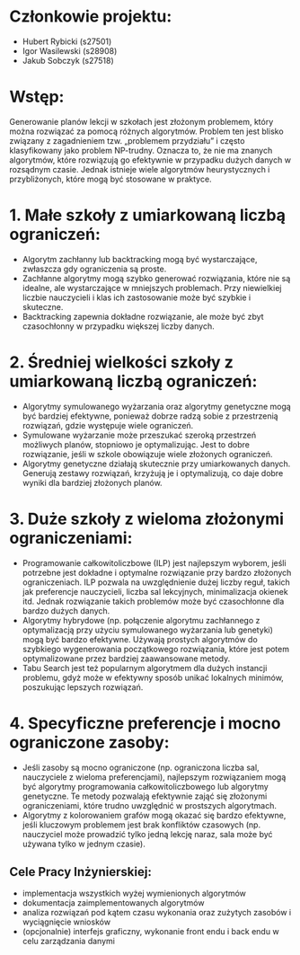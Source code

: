 # Członkowie projektu:
- Hubert Rybicki (s27501)
- Igor Wasilewski (s28908)
- Jakub Sobczyk (s27518)

# Wstęp:

Generowanie planów lekcji w szkołach jest złożonym problemem, który można rozwiązać za pomocą różnych algorytmów. Problem ten jest blisko związany z zagadnieniem tzw. „problemem przydziału” i często klasyfikowany jako problem NP-trudny. Oznacza to, że nie ma znanych algorytmów, które rozwiązują go efektywnie w przypadku dużych danych w rozsądnym czasie. Jednak istnieje wiele algorytmów heurystycznych i przybliżonych, które mogą być stosowane w praktyce.

# 1. Małe szkoły z umiarkowaną liczbą ograniczeń:
- Algorytm zachłanny lub backtracking mogą być wystarczające, zwłaszcza gdy ograniczenia są proste.
- Zachłanne algorytmy mogą szybko generować rozwiązania, które nie są idealne, ale wystarczające w mniejszych problemach. Przy niewielkiej liczbie nauczycieli i klas ich zastosowanie może być szybkie i skuteczne.
- Backtracking zapewnia dokładne rozwiązanie, ale może być zbyt czasochłonny w przypadku większej liczby danych.
  
# 2. Średniej wielkości szkoły z umiarkowaną liczbą ograniczeń:
- Algorytmy symulowanego wyżarzania oraz algorytmy genetyczne mogą być bardziej efektywne, ponieważ dobrze radzą sobie z przestrzenią rozwiązań, gdzie występuje wiele ograniczeń.
- Symulowane wyżarzanie może przeszukać szeroką przestrzeń możliwych planów, stopniowo je optymalizując. Jest to dobre rozwiązanie, jeśli w szkole obowiązuje wiele złożonych ograniczeń.
- Algorytmy genetyczne działają skutecznie przy umiarkowanych danych. Generują zestawy rozwiązań, krzyżują je i optymalizują, co daje dobre wyniki dla bardziej złożonych planów.

# 3. Duże szkoły z wieloma złożonymi ograniczeniami:
- Programowanie całkowitoliczbowe (ILP) jest najlepszym wyborem, jeśli potrzebne jest dokładne i optymalne rozwiązanie przy bardzo złożonych ograniczeniach. ILP pozwala na uwzględnienie dużej liczby reguł, takich jak preferencje nauczycieli, liczba sal lekcyjnych, minimalizacja okienek itd. Jednak rozwiązanie takich problemów może być czasochłonne dla bardzo dużych danych.
- Algorytmy hybrydowe (np. połączenie algorytmu zachłannego z optymalizacją przy użyciu symulowanego wyżarzania lub genetyki) mogą być bardzo efektywne. Używają prostych algorytmów do szybkiego wygenerowania początkowego rozwiązania, które jest potem optymalizowane przez bardziej zaawansowane metody.
- Tabu Search jest też popularnym algorytmem dla dużych instancji problemu, gdyż może w efektywny sposób unikać lokalnych minimów, poszukując lepszych rozwiązań.

# 4. Specyficzne preferencje i mocno ograniczone zasoby:
- Jeśli zasoby są mocno ograniczone (np. ograniczona liczba sal, nauczyciele z wieloma preferencjami), najlepszym rozwiązaniem mogą być algorytmy programowania całkowitoliczbowego lub algorytmy genetyczne. Te metody pozwalają efektywnie zająć się złożonymi ograniczeniami, które trudno uwzględnić w prostszych algorytmach.
- Algorytmy z kolorowaniem grafów mogą okazać się bardzo efektywne, jeśli kluczowym problemem jest brak konfliktów czasowych (np. nauczyciel może prowadzić tylko jedną lekcję naraz, sala może być używana tylko w jednym czasie).

## Cele Pracy Inżynierskiej:
- implementacja wszystkich wyżej wymienionych algorytmów
- dokumentacja zaimplementowanych algorytmów
- analiza rozwiązań pod kątem czasu wykonania oraz zużytych zasobów i wyciągnięcie wniosków
- (opcjonalnie) interfejs graficzny, wykonanie front endu i back endu w celu zarządzania danymi
